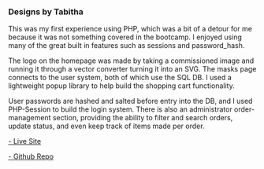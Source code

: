<h3 class="projectHeader">Designs by Tabitha</h3>

<p class="projectDesc">
  This was my first experience using PHP, which was a bit of a detour
  for me because it was not something covered in the bootcamp. I
  enjoyed using many of the great built in features such as sessions
  and password_hash.
</p>
<p class="projectDesc">
  The logo on the homepage was made by taking a commissioned image and
  running it through a vector converter turning it into an SVG. The
  masks page connects to the user system, both of which use the SQL
  DB. I used a lightweight popup library to help build the shopping
  cart functionality.
</p>
<p class="projectDesc">
  User passwords are hashed and salted before entry into the DB, and I
  used PHP-Session to build the login system. There is also an
  administrator order-management section, providing the ability to
  filter and search orders, update status, and even keep track of
  items made per order.
</p>

<div class="project-links">
  <a
    class="livelink"
    href="http://www.designsbytabitha.ca"
    target="_blank"
  >
    <p>- Live Site</p>
  </a>
  <a
    class="repolink"
    href="https://github.com/PaulB-H/designsbytabitha"
    target="_blank"
  >
    <p>- Github Repo</p>
  </a>
</div>
